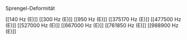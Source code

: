 Sprengel-Deformität

[[140 Hz (E)]]
[[300 Hz (E)]]
[[950 Hz (E)]]
[[375170 Hz (E)]]
[[477500 Hz (E)]]
[[527000 Hz (E)]]
[[667000 Hz (E)]]
[[761850 Hz (E)]]
[[988900 Hz (E)]]